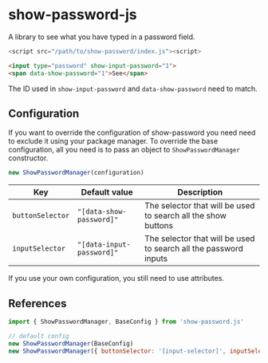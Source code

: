 # show-password-js
A library to see what you have typed in a password field.

```js
<script src="/path/to/show-password/index.js"><script>
```

```html
<input type="password" show-input-password="1">
<span data-show-password="1">See</span> 
```

The ID used in `show-input-password` and `data-show-password` need to match.

## Configuration

If you want to override the configuration of show-password you need need to exclude it using your package manager.
To override the base configuration, all you need is to pass an object to `ShowPasswordManager` constructor.
```js
new ShowPasswordManager(configuration)
```

|Key|Default value|Description|
|-|-|-|
|`buttonSelector`|`"[data-show-password]"`|The selector that will be used to search all the show buttons
|`inputSelector`|`"[data-input-password]"`|The selector that will be used to search all the password inputs

If you use your own configuration, you still need to use attributes.

## References

```js
import { ShowPasswordManager, BaseConfig } from 'show-password.js'

// default config
new ShowPasswordManager(BaseConfig)
new ShowPasswordManager({ buttonSelector: '[input-selector]', inputSelector: '[input-selector]' })
```